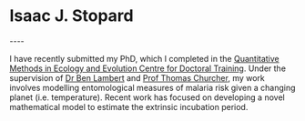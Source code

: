 # Isaac J. Stopard
<link rel="stylesheet" href="/path/to/folder/css/academicons.min.css"/>
----

I have recently submitted my PhD, which I completed in the [Quantitative Methods in Ecology and Evolution Centre for Doctoral Training](https://www.imperial.ac.uk/qmee-cdt/). Under the supervision of [Dr Ben Lambert](https://ben-lambert.com/) and [Prof Thomas Churcher](https://www.imperial.ac.uk/people/thomas.churcher), my work involves modelling entomological measures of malaria risk given a changing planet (i.e. temperature). Recent work has focused on developing a novel mathematical model to estimate the extrinsic incubation period.

[<i class="ai ai-google-scholar"></i>](https://scholar.google.com/citations?user=X0RRgYkAAAAJ&hl=en)
